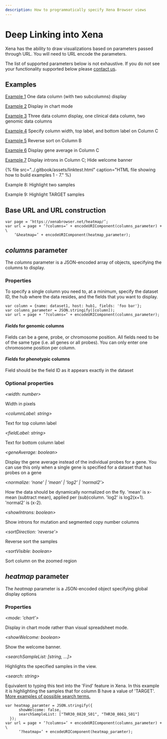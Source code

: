 ```yaml
---
description: How to programmatically specify Xena Browser views
---
```


# Deep Linking into Xena

Xena has the ability to draw visualizations based on parameters passed through URL. You will need to URL encode the parameters.

The list of supported parameters below is not exhaustive. If you do not see your functionality  supported below please [contact us](../contact-us.md)**.**

## **Examples**

[Example 1](https://xenabrowser.net/heatmap/?columns=%5B%7B%22name%22%3A%22tcga_Kallisto_tpm%22%2C%22host%22%3A%22https%3A%2F%2Ftoil.xenahubs.net%22%2C%22fields%22%3A%22TP53%20FOXM1%22%7D%5D) One data column \(with two subcolumns\) display  
  
[Example 2](https://xenabrowser.net/heatmap/?columns=%5B%7B%22name%22%3A%22tcga_Kallisto_tpm%22%2C%22host%22%3A%22https%3A%2F%2Ftoil.xenahubs.net%22%2C%22fields%22%3A%22TP53%20FOXM1%22%7D%2C%7B%22name%22%3A%22TCGA.PANCAN.sampleMap%2FGistic2_CopyNumber_Gistic2_all_data_by_genes%22%2C%22host%22%3A%22https%3A%2F%2Ftcga.xenahubs.net%22%2C%22fields%22%3A%22FOXM1%22%7D%5D&heatmap=%7B%22mode%22%3A%22chart%22%7D) Display in chart mode  
  
[Example 3](https://xenabrowser.net/heatmap/?columns=%5B%7B%22name%22%3A%22Survival_SupplementalTable_S1_20171025_xena_sp%22%2C%22host%22%3A%22https%3A%2F%2Fpancanatlas.xenahubs.net%22%2C%22fields%22%3A%22cancer%20type%20abbreviation%22%7D%2C%7B%22name%22%3A%22TCGA.PANCAN.sampleMap%2FGistic2_CopyNumber_Gistic2_all_data_by_genes%22%2C%22host%22%3A%22https%3A%2F%2Ftcga.xenahubs.net%22%2C%22fields%22%3A%22FOXM1%22%7D%2C%7B%22name%22%3A%22broad.mit.edu_PANCAN_Genome_Wide_SNP_6_whitelisted.xena%22%2C%22host%22%3A%22https%3A%2F%2Fpancanatlas.xenahubs.net%22%2C%22fields%22%3A%22chr3%3A4000000-4100000%22%7D%5D) Three data column display, one clinical data column, two genomic data columns  
  
[Example 4](https://xenabrowser.net/heatmap/?columns=%5B%7B%22name%22%3A%22Survival_SupplementalTable_S1_20171025_xena_sp%22%2C%22host%22%3A%22https%3A%2F%2Fpancanatlas.xenahubs.net%22%2C%22fields%22%3A%22cancer%20type%20abbreviation%22%7D%2C%7B%22name%22%3A%22tcga_Kallisto_tpm%22%2C%22host%22%3A%22https%3A%2F%2Ftoil.xenahubs.net%22%2C%22width%22%3A400%2C%22columnLabel%22%3A%22top%20column%20label%22%2C%22fieldLabel%22%3A%22bottom%20column%20label%22%2C%22fields%22%3A%22ENST00000064780.6%20ENST00000066544.7%20ENST00000070846.10%20ENST00000072516.7%20ENST00000072644.5%20ENST00000072869.8%20ENST00000074304.9%20ENST00000075120.11%20ENST00000075322.10%22%7D%5D) Specify column width, top label, and bottom label on Column C  
  
[Example 5](https://xenabrowser.net/heatmap/?columns=%5B%7B%22name%22%3A%22tcga_Kallisto_tpm%22%2C%22host%22%3A%22https%3A%2F%2Ftoil.xenahubs.net%22%2C%22fields%22%3A%22TP53%20FOXM1%22%2C%22sortDirection%22%3A%22reverse%22%7D%5D) Reverse sort on Column B  
  
[Example 6](https://xenabrowser.net/heatmap/?columns=%5B%7B%22name%22%3A%22tcga_Kallisto_tpm%22%2C%22host%22%3A%22https%3A%2F%2Ftoil.xenahubs.net%22%2C%22fields%22%3A%22TP53%22%7D%2C%7B%22name%22%3A%22tcga_Kallisto_tpm%22%2C%22host%22%3A%22https%3A%2F%2Ftoil.xenahubs.net%22%2C%22fields%22%3A%22TP53%22%2C%22geneAverage%22%3Atrue%7D%5D) Display gene average in Column C  
  
[Example 7](https://xenabrowser.net/heatmap/?columns=%5B%7B%22name%22%3A%22TCGA-BRCA.mutect2_snv.tsv%22%2C%22host%22%3A%22https%3A%2F%2Fgdc.xenahubs.net%22%2C%22fields%22%3A%22TP53%22%7D%2C%7B%22name%22%3A%22TCGA-BRCA.mutect2_snv.tsv%22%2C%22host%22%3A%22https%3A%2F%2Fgdc.xenahubs.net%22%2C%22fields%22%3A%22TP53%22%2C%22showIntrons%22%3Atrue%7D%5D&heatmap=%7B%22showWelcome%22%3Afalse%7D) Display introns in Column C; Hide welcome banner

{% file src="../.gitbook/assets/linktest.html" caption="HTML file showing how to build examples 1 - 7." %}

Example 8: Highlight two samples

Example 9: Highlight TARGET samples

## **Base URL and URL construction**

```text
var page = ‘https://xenabrowser.net/heatmap/’;
var url = page + ‘?columns=’ + encodeURIComponent(columns_parameter) + \
    ‘&heatmap=’ + encodeURIComponent(heatmap_parameter);
```

## _**columns**_ **parameter**

The _columns_ parameter is a JSON-encoded array of objects, specifying the columns to display. 

### **Properties**

To specify a single column you need to, at a minimum, specify the dataset ID, the hub where the data resides, and the fields that you want to display.

```text
var column = {name: dataset1, host: hub1, fields: 'foo bar'};
var columns_parameter = JSON.stringify([column]);
var url = page + ‘?columns=’ + encodeURIComponent(columns_parameter);

```

#### _Fields_ for genomic columns

Fields can be a gene, probe, or chromosome position. All fields need to be of the same type \(i.e. all genes or all probes\). You can only enter one chromosome position per column.

#### _Fields_ for phenotypic columns

Field should be the field ID as it appears exactly in the dataset

### **Optional properties**

_&lt;width: number&gt;_

Width in pixels

_&lt;columnLabel: string&gt;_

Text for top column label

_&lt;fieldLabel: string&gt;_

Text for bottom column label

_&lt;geneAverage: boolean&gt;_

Display the gene average instead of the individual probes for a gene. You can use this only when a single gene is specified for a dataset that has probes on a gene

_&lt;normalize: ‘none’ \| ‘mean’ \| ‘log2’ \| ‘normal2’&gt;_

How the data should be dynamically normalized on the fly. 'mean' is x-mean (subtract mean), applied per (sub)column. 'log2' is log2(x+1).  'normal2' is (x-2).

_&lt;showIntrons: boolean&gt;_

Show introns for mutation and segmented copy number columns

_&lt;sortDirection: 'reverse'&gt;_

Reverse sort the samples

_&lt;sortVisible: boolean&gt;_

Sort column on the zoomed region

## _**heatmap**_ **parameter**

The _heatmap_ parameter is a JSON-encoded object specifying global display options

### **Properties**

_&lt;mode: 'chart'&gt;_

Display in chart mode rather than visual spreadsheet mode.

_&lt;showWelcome: boolean&gt;_

Show the welcome banner.

_&lt;searchSampleList: \[string, ...\]&gt;_

Highlights the specified samples in the view. 

_&lt;search: string&gt;_

Equivalent to typing this text into the 'Find' feature in Xena. In this example it is highlighting the samples that for column B have a value of 'TARGET'. [More examples of possible search terms.](../overview-of-features/filter-and-subgrouping.md)  

```text
var heatmap_paramter = JSON.stringify({
      showWelcome: false,
      searchSampleList: ["THR30_0820_S01", "THR30_0861_S01"]
  });
var url = page + ‘?columns=’ + encodeURIComponent(columns_parameter) + \
      ‘?heatmap=’ + encodeURIComponent(heatmap_paramter);
```



